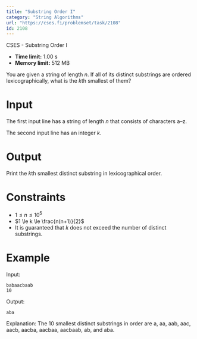 ```yaml
---
title: "Substring Order I"
category: "String Algorithms"
url: "https://cses.fi/problemset/task/2108"
id: 2108
---
```


CSES - Substring Order I

  * **Time limit:** 1.00 s
  * **Memory limit:** 512 MB

You are given a string of length $n$. If all of its distinct substrings are
ordered lexicographically, what is the $k$th smallest of them?

# Input

The first input line has a string of length $n$ that consists of characters
a–z.

The second input line has an integer $k$.

# Output

Print the $k$th smallest distinct substring in lexicographical order.

# Constraints

  * $1 \le n \le 10^5$
  * $1 \le k \le \frac{n(n+1)}{2}$
  * It is guaranteed that $k$ does not exceed the number of distinct substrings.

# Example

Input:

    
    
    babaacbaab
    10
    

Output:

    
    
    aba
    

Explanation: The 10 smallest distinct substrings in order are a, aa, aab, aac,
aacb, aacba, aacbaa, aacbaab, ab, and aba.

